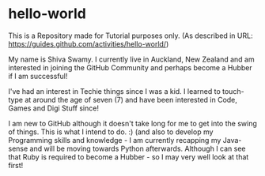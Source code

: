 # hello-world
This is a Repository made for Tutorial purposes only. (As described in URL: https://guides.github.com/activities/hello-world/)

My name is Shiva Swamy. I currently live in Auckland, New Zealand and am interested in joining the GitHub Community and perhaps become a Hubber if I am successful!

I've had an interest in Techie things since I was a kid. I learned to touch-type at around the age of seven (7) and have been interested in Code, Games and Digi Stuff since!

I am new to GitHub although it doesn't take long for me to get into the swing of things. This is what I intend to do. :) (and also to develop my Programming skills and knowledge - I am currently recapping my Java-sense and will be moving towards Python afterwards. Although I can see that Ruby is required to become a Hubber - so I may very well look at that first!


